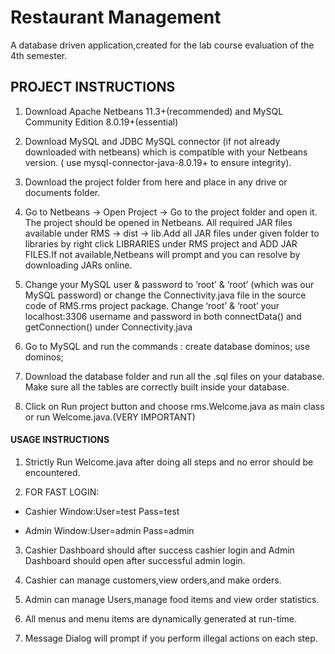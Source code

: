 # Restaurant Management

A database driven application,created for the lab course evaluation of the 4th semester.

## PROJECT INSTRUCTIONS

1. Download Apache Netbeans 11.3+(recommended) and MySQL Community Edition 8.0.19+(essential)

2. Download MySQL and JDBC MySQL connector (if not already downloaded with netbeans)
which is compatible with your Netbeans version. ( use mysql-connector-java-8.0.19+ to ensure
integrity).

3. Download the project folder from here and place in any drive or documents folder.

4. Go to Netbeans -> Open Project -> Go to the project folder and open it. The project should be
opened in Netbeans. All required JAR files available under RMS → dist → lib.Add all JAR files
under given folder to libraries by right click LIBRARIES under RMS project and ADD JAR
FILES.If not available,Netbeans will prompt and you can resolve by downloading JARs online.

5. Change your MySQL user & password to ‘root’ & ‘root’ (which was our MySQL password) or
change the Connectivity.java file in the source code of RMS.rms project package. Change
‘root’ & ‘root’ your localhost:3306 username and password in both connectData() and
getConnection() under Connectivity.java

6. Go to MySQL and run the commands :
create database dominos;
use dominos;

7. Download the database folder and run all the .sql files on your database. Make sure all the
tables are correctly built inside your database.
8. Click on Run project button and choose rms.Welcome.java as main class or run
Welcome.java.(VERY IMPORTANT)

#### USAGE INSTRUCTIONS

1. Strictly Run Welcome.java after doing all steps and no error should be encountered.

2. FOR FAST LOGIN:

- Cashier Window:User=test Pass=test

- Admin Window:User=admin Pass=admin

3. Cashier Dashboard should after success cashier login and Admin Dashboard should open
after successful admin login.

4. Cashier can manage customers,view orders,and make orders.

5. Admin can manage Users,manage food items and view order statistics.

6. All menus and menu items are dynamically generated at run-time.

7. Message Dialog will prompt if you perform illegal actions on each step.
